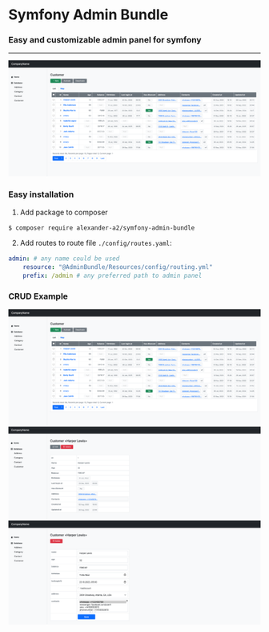 # Symfony Admin Bundle

### Easy and customizable admin panel for symfony 

---

![Entity list](/docs/images/entity-crud-list.png)

### Easy installation

1. Add package to composer
```bash
$ composer require alexander-a2/symfony-admin-bundle
```

2. Add routes to route file `./config/routes.yaml`:

```yaml
admin: # any name could be used 
    resource: "@AdminBundle/Resources/config/routing.yml"
    prefix: /admin # any preferred path to admin panel
```

### CRUD Example

![Entity list](/docs/images/entity-crud-list.png)
![Entity list](/docs/images/entity-crud-view.png)
![Entity list](/docs/images/entity-crud-edit.png)

